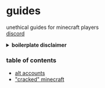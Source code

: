 # guides 
unethical guides for minecraft players </br>
[discord](https://discord.gg/vhJ8Dsp9qa)

<details>
   <summary><strong>boilerplate disclaimer</strong></summary>

  ### educational purposes only
  The content in this GitHub repository is for educational purposes only. Verify information independently before acting on it. We aren't liable for errors, actions taken, or any damages from using the contentp rovided. Use resources responsibly and consult experts when needed. By accessing this repository, you agree to these terms.
     
</details>

### table of contents 
* [alt accounts](https://github.com/unethicalmc/guides/blob/main/alt%20accounts.md#alt-accounts)
* ["cracked" minecraft](https://github.com/unethicalmc/guides/blob/main/%22cracked%22.md#cracked-minecraft)
